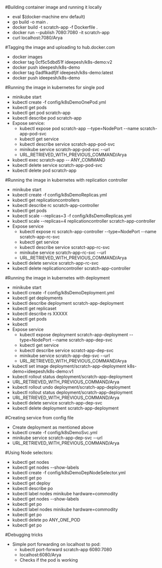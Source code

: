#Building container image and running it locally
- eval $(docker-machine env default)
- go build -o main .
- docker build -t scratch-app -f Dockerfile .
- docker run --publish 7080:7080 -it scratch-app
- curl localhost:7080/Arya

#Tagging the image and uploading to hub.docker.com
- docker images
- docker tag 0cf5c5dbd51f ideepesh/k8s-demo:v2
- docker push ideepesh/k8s-demo
- docker tag 0adflkadfjlf ideepesh/k8s-demo:latest
- docker push ideepesh/k8s-demo

#Running the image in kubernetes for single pod
- minikube start
- kubectl create -f config/k8sDemoOnePod.yml
- kubectl get pods
- kubectl get pod scratch-app
- kubectl describe pod scratch-app
- Expose service:
  - kubectl expose pod scratch-app --type=NodePort --name scratch-app-pod-svc
  - kubectl get service
  - kubectl describe service scratch-app-pod-svc
  - minikube service scratch-app-pod-svc --url
  - URL_RETRIEVED_WITH_PREVIOUS_COMMAND/Arya
- kubectl exec scratch-app -- ANY_COMMAND
- kubectl delete service scratch-app-pod-svc
- kubectl delete pod scratch-app

#Running the image in kubernetes with replication controller
- minikube start
- kubectl create -f config/k8sDemoReplicas.yml
- kubectl get replicationcontrollers
- kubectl describe rc scratch-app-controller
- kubectl get pods
- kubectl scale --replicas=3 -f config/k8sDemoReplicas.yml
- kubectl scale --replicas=4 replicationcontroller scratch-app-controller
- Expose service
  - kubectl expose rc scratch-app-controller --type=NodePort --name scratch-app-rc-svc
  - kubectl get service
  - kubectl describe service scratct-app-rc-svc
  - minikube service scratch-app-rc-svc --url
  - URL_RETRIEVED_WITH_PREVIOUS_COMMAND/Arya
- kubectl delete service scratch-app-rc-svc
- kubectl delete replicationcontroller scratch-app-controller

#Running the image in kubernetes with deployment
- minikube start
- kubectl create -f config/k8sDemoDeployment.yml
- kubectl get deployments
- kubectl describe deployment scratch-app-deployment
- kubectl get replicaset
- kubectl describe rs XXXXX
- kubectl get pods
- kubectl 
- Expose service
  - kubectl expose deployment scratch-app-deployment --type=NodePort --name scratch-app-dep-svc
  - kubectl get service
  - kubectl describe service scratct-app-dep-svc
  - minikube service scratch-app-dep-svc --url
  - URL_RETRIEVED_WITH_PREVIOUS_COMMAND/Arya
- kubectl set image deployment/scratch-app-deployment k8s-demo=ideepesh/k8s-demo:v1
- kubectl rollout status deployment/scratch-app-deployment
- URL_RETRIEVED_WITH_PREVIOUS_COMMAND/Arya
- kubectl rollout undo deployment/scratch-app-deployment
- kubectl rollout status deployment/scratch-app-deployment
- URL_RETRIEVED_WITH_PREVIOUS_COMMAND/Arya
- kubectl delete service scratch-app-dep-svc
- kubectl delete deployment scratch-app-deployment

#Creating service from config file
- Create deployment as mentioned above
- kubectl create -f config/k8sDemoSvc.yml
- minikube service scratch-app-dep-svc --url
- URL_RETRIEVED_WITH_PREVIOUS_COMMAND/Arya

#Using Node selectors:
- kubectl get nodes
- kubectl get nodes --show-labels
- kubectl create -f config/k8sDemoDepNodeSelector.yml
- kubectl get po
- kubectl get deploy
- kubectl describe po
- kubectl label nodes minikube hardware=commodity
- kubectl get nodes --show-labels
- kubectl get po
- kubectl label nodes minikube hardware=commodity
- kubectl get po
- kubectl delete po ANY_ONE_POD
- kubectl get po

#Debugging tricks
- Simple port forwarding on localhost to pod:
  - kubectl port-forward scratch-app 6080:7080
  - localhost:6080/Arya
  - Checks if the pod is working
